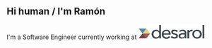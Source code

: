 ## Hi human / I'm Ramón

I'm a Software Engineer currently working at <a href="https://www.desarol.com/"><img src="https://raw.githubusercontent.com/devrchancay/devrchancay/master/desarol.png" alt="desarol" title="Desarol" width="150" /></a>


